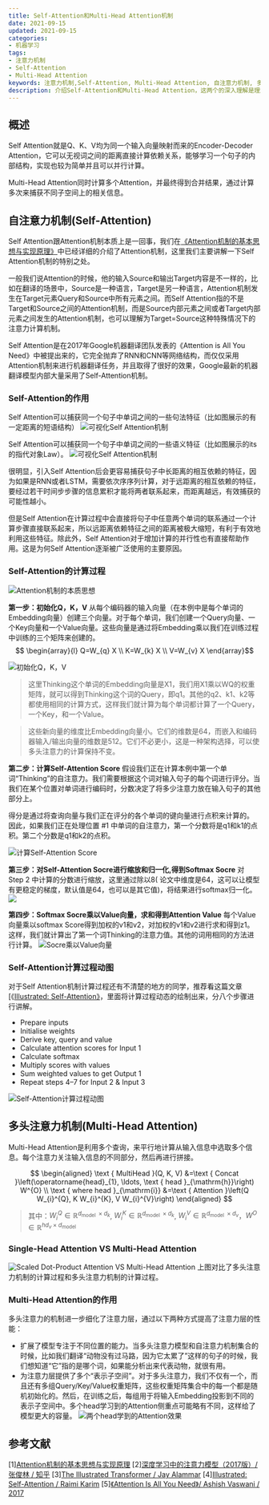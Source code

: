 ```yaml
---
title: Self-Attention和Multi-Head Attention机制
date: 2021-09-15
updated: 2021-09-15
categories:
- 机器学习
tags:
- 注意力机制
- Self-Attention
- Multi-Head Attention
keywords: 注意力机制,Self-Attention, Multi-Head Attention, 自注意力机制, 多头注意力机制
description: 介绍Self-Attention和Multi-Head Attention，这两个的深入理解是理解transformer的前提。
---
```


## 概述
Self Attention就是Q、K、V均为同一个输入向量映射而来的Encoder-Decoder Attention，它可以无视词之间的距离直接计算依赖关系，能够学习一个句子的内部结构，实现也较为简单并且可以并行计算。

Multi-Head Attention同时计算多个Attention，并最终得到合并结果，通过计算多次来捕获不同子空间上的相关信息。

## 自注意力机制(Self-Attention)
Self Attention跟Attention机制本质上是一回事，我们在[《Attention机制的基本思想与实现原理》](https://imzhanghao.com/2021/09/01/attention-mechanism/)中已经详细的介绍了Attention机制，这里我们主要讲解一下Self Attention机制的特别之处。

一般我们说Attention的时候，他的输入Source和输出Target内容是不一样的，比如在翻译的场景中，Source是一种语言，Target是另一种语言，Attention机制发生在Target元素Query和Source中所有元素之间。而Self Attention指的不是Target和Source之间的Attention机制，而是Source内部元素之间或者Target内部元素之间发生的Attention机制，也可以理解为Target=Source这种特殊情况下的注意力计算机制。

Self Attention是在2017年Google机器翻译团队发表的《Attention is All You Need》中被提出来的，它完全抛弃了RNN和CNN等网络结构，而仅仅采用Attention机制来进行机器翻译任务，并且取得了很好的效果，Google最新的机器翻译模型内部大量采用了Self-Attention机制。

### Self-Attention的作用
Self Attention可以捕获同一个句子中单词之间的一些句法特征（比如图展示的有一定距离的短语结构）
![可视化Self Attention机制](https://imzhanghao.oss-cn-qingdao.aliyuncs.com/img/202109151007413.png)

Self Attention可以捕获同一个句子中单词之间的一些语义特征（比如图展示的its的指代对象Law）。
![可视化Self Attention机制](https://imzhanghao.oss-cn-qingdao.aliyuncs.com/img/202109151007208.png)

很明显，引入Self Attention后会更容易捕获句子中长距离的相互依赖的特征，因为如果是RNN或者LSTM，需要依次序序列计算，对于远距离的相互依赖的特征，要经过若干时间步步骤的信息累积才能将两者联系起来，而距离越远，有效捕获的可能性越小。

但是Self Attention在计算过程中会直接将句子中任意两个单词的联系通过一个计算步骤直接联系起来，所以远距离依赖特征之间的距离被极大缩短，有利于有效地利用这些特征。除此外，Self Attention对于增加计算的并行性也有直接帮助作用。这是为何Self Attention逐渐被广泛使用的主要原因。

### Self-Attention的计算过程
![Attention机制的本质思想](https://imzhanghao.oss-cn-qingdao.aliyuncs.com/img/202109030902038.png)

**第一步：初始化Q，K，V**
从每个编码器的输入向量（在本例中是每个单词的Embedding向量）创建三个向量。对于每个单词，我们创建一个Query向量、一个Key向量和一个Value向量。这些向量是通过将Embedding乘以我们在训练过程中训练的三个矩阵来创建的。
$$ \begin{array}{l}
Q=W_{q} X \\
K=W_{k} X \\
V=W_{v} X
\end{array}$$

![初始化Q，K，V](https://imzhanghao.oss-cn-qingdao.aliyuncs.com/img/202109151102923.png)
> 这里Thinking这个单词的Embedding向量是X1，我们用X1乘以WQ的权重矩阵，就可以得到Thinking这个词的Query，即q1。其他的q2、k1、k2等都使用相同的计算方式，这样我们就计算为每个单词都计算了一个Query，一个Key，和一个Value。

> 这些新向量的维度比Embedding向量小。它们的维数是64，而嵌入和编码器输入/输出向量的维数是512。它们不必更小，这是一种架构选择，可以使多头注意力的计算保持不变。

**第二步：计算Self-Attention Score**
假设我们正在计算本例中第一个单词“Thinking”的自注意力。我们需要根据这个词对输入句子的每个词进行评分。当我们在某个位置对单词进行编码时，分数决定了将多少注意力放在输入句子的其他部分上。

得分是通过将查询向量与我们正在评分的各个单词的键向量进行点积来计算的。 因此，如果我们正在处理位置 #1 中单词的自注意力，第一个分数将是q1和k1的点积。第二个分数是q1和k2的点积。

![计算Self-Attention Score](https://imzhanghao.oss-cn-qingdao.aliyuncs.com/img/202109151123929.png)

**第三步：对Self-Attention Socre进行缩放和归一化,得到Softmax Socre**
对 Step 2 中计算的分数进行缩放，这里通过除以8( 论文中维度是64，这可以让模型有更稳定的梯度，默认值是64，也可以是其它值)，将结果进行softmax归一化。
![](https://imzhanghao.oss-cn-qingdao.aliyuncs.com/img/202109151127016.png)


**第四步：Softmax Socre乘以Value向量，求和得到Attention Value**
每个Value向量乘以softmax Score得到加权的v1和v2，对加权的v1和v2进行求和得到z1。这样，我们就计算出了第一个词Thinking的注意力值。其他的词用相同的方法进行计算。
![Socre乘以Value向量](https://imzhanghao.oss-cn-qingdao.aliyuncs.com/img/202109151133617.png)


### Self-Attention计算过程动图
对于Self Attention机制计算过程还有不清楚的地方的同学，推荐看这篇文章[《[Illustrated: Self-Attention》](https://towardsdatascience.com/illustrated-self-attention-2d627e33b20a#570c)，里面将计算过程动态的绘制出来，分八个步骤进行讲解。
- Prepare inputs
- Initialise weights
- Derive key, query and value
- Calculate attention scores for Input 1
- Calculate softmax
- Multiply scores with values
- Sum weighted values to get Output 1
- Repeat steps 4–7 for Input 2 & Input 3

![Self-Attention计算过程动图](https://imzhanghao.oss-cn-qingdao.aliyuncs.com/img/202109151144419.gif)

## 多头注意力机制(Multi-Head Attention)
Multi-Head Attention是利用多个查询，来平行地计算从输入信息中选取多个信息。每个注意力关注输入信息的不同部分，然后再进行拼接。

$$
\begin{aligned}
\text { MultiHead }(Q, K, V) &=\text { Concat }\left(\operatorname{head}_{1}, \ldots, \text { head }_{\mathrm{h}}\right) W^{O} \\
\text { where head }_{\mathrm{i}} &=\text { Attention }\left(Q W_{i}^{Q}, K W_{i}^{K}, V W_{i}^{V}\right)
\end{aligned}
$$
> 其中：$W_{i}^{Q} \in \mathbb{R}^{d_{\text {model }} \times d_{k}}$, $W_{i}^{K} \in \mathbb{R}^{d_{\text {model }} \times d_{k}}$, $W_{i}^{V} \in \mathbb{R}^{d_{\text {model }} \times d_{v}}$，$W^{O} \in \mathbb{R}^{h d_{v} \times d_{\text {model }}}$

### Single-Head Attention VS Multi-Head Attention
![Scaled Dot-Product Attention VS Multi-Head Attention](https://imzhanghao.oss-cn-qingdao.aliyuncs.com/img/202109151148991.png)
上图对比了多头注意力机制的计算过程和多头注意力机制的计算过程。

### Multi-Head Attention的作用
多头注意力的机制进一步细化了注意力层，通过以下两种方式提高了注意力层的性能：
- 扩展了模型专注于不同位置的能力。当多头注意力模型和自注意力机制集合的时候，比如我们翻译“动物没有过马路，因为它太累了”这样的句子的时候，我们想知道“它”指的是哪个词，如果能分析出来代表动物，就很有用。
- 为注意力层提供了多个“表示子空间”。对于多头注意力，我们不仅有一个，而且还有多组Query/Key/Value权重矩阵，这些权重矩阵集合中的每一个都是随机初始化的。然后，在训练之后，每组用于将输入Embedding投影到不同的表示子空间中。多个head学习到的Attention侧重点可能略有不同，这样给了模型更大的容量。
![两个head学到的Attention效果](https://imzhanghao.oss-cn-qingdao.aliyuncs.com/img/202109151146086.png)

## 参考文献
[1][Attention机制的基本思想与实现原理](https://imzhanghao.com/2021/09/01/attention-mechanism/)
[2][深度学习中的注意力模型（2017版）/ 张俊林 / 知乎](https://zhuanlan.zhihu.com/p/37601161)
[3][The Illustrated Transformer / Jay Alammar](https://jalammar.github.io/illustrated-transformer/)
[4][Illustrated: Self-Attention / Raimi Karim](https://towardsdatascience.com/illustrated-self-attention-2d627e33b20a#570c)
[5][《Attention Is All You Need》/ Ashish Vaswani / 2017](https://arxiv.org/pdf/1706.03762.pdf)
